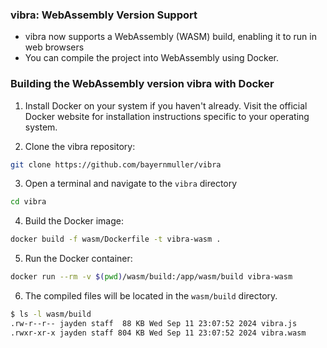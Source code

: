 ### vibra: WebAssembly Version Support

* vibra now supports a WebAssembly (WASM) build, enabling it to run in web browsers
* You can compile the project into WebAssembly using Docker.

### Building the WebAssembly version vibra with Docker

1. Install Docker on your system if you haven't already. Visit the official Docker website for installation instructions specific to your operating system.

2. Clone the vibra repository:
```bash
git clone https://github.com/bayernmuller/vibra
```

3. Open a terminal and navigate to the `vibra` directory
```bash
cd vibra
```

4. Build the Docker image:
```bash
docker build -f wasm/Dockerfile -t vibra-wasm . 
```

5. Run the Docker container:
```bash
docker run --rm -v $(pwd)/wasm/build:/app/wasm/build vibra-wasm
```

6. The compiled files will be located in the `wasm/build` directory.
```bash
$ ls -l wasm/build
.rw-r--r-- jayden staff  88 KB Wed Sep 11 23:07:52 2024 vibra.js
.rwxr-xr-x jayden staff 804 KB Wed Sep 11 23:07:52 2024 vibra.wasm
```